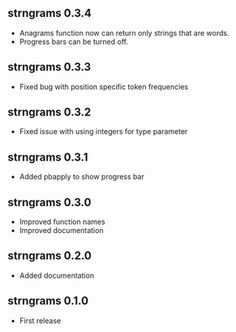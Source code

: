 
## strngrams 0.3.4

- Anagrams function now can return only strings that are words.
- Progress bars can be turned off.

## strngrams 0.3.3

- Fixed bug with position specific token frequencies

## strngrams 0.3.2

- Fixed issue with using integers for type parameter

## strngrams 0.3.1

- Added pbapply to show progress bar

## strngrams 0.3.0

- Improved function names
- Improved documentation

## strngrams 0.2.0

- Added documentation

## strngrams 0.1.0

- First release
